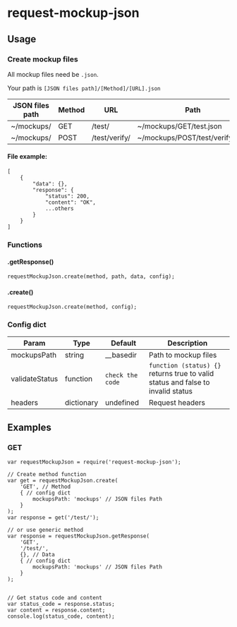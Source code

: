 # request-mockup-json

## Usage

### Create mockup files

All mockup files need be ```.json```.

Your path is ```[JSON files path]/[Method]/[URL].json```

| JSON files path | Method | URL | Path |
|--|--|--|--|
| ~/mockups/ | GET | /test/ | ~/mockups/GET/test.json |
| ~/mockups/ | POST | /test/verify/ | ~/mockups/POST/test/verify.json |

#### File example:

```
[
    {
        "data": {},
        "response": {
            "status": 200,
            "content": "OK",
            ...others
        }
    }
]
```

### Functions

#### .getResponse()

```requestMockupJson.create(method, path, data, config);```

#### .create()

```requestMockupJson.create(method, config);```

### Config dict

| Param | Type | Default | Description |
|--|--|--|--|
| mockupsPath | string | __basedir | Path to mockup files |
| validateStatus | function | ```check the code``` | ```function (status) {}``` returns true to valid status and false to invalid status |
| headers | dictionary | undefined | Request headers |

## Examples

### GET

```
var requestMockupJson = require('request-mockup-json');

// Create method function
var get = requestMockupJson.create(
    'GET', // Method
    { // config dict
        mockupsPath: 'mockups' // JSON files Path
    }
);
var response = get('/test/');

// or use generic method
var response = requestMockupJson.getResponse(
    'GET',
    '/test/',
    {}, // Data
    { // config dict
        mockupsPath: 'mockups' // JSON files Path
    }
);


// Get status code and content
var status_code = response.status;
var content = response.content;
console.log(status_code, content);
```